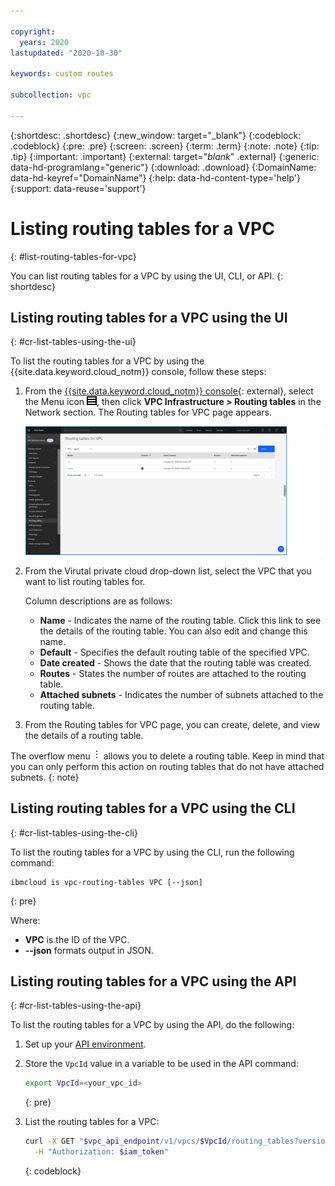 ```yaml
---

copyright:
  years: 2020
lastupdated: "2020-10-30"

keywords: custom routes

subcollection: vpc

---
```


{:shortdesc: .shortdesc}
{:new_window: target="_blank"}
{:codeblock: .codeblock}
{:pre: .pre}
{:screen: .screen}
{:term: .term}
{:note: .note}
{:tip: .tip}
{:important: .important}
{:external: target="_blank_" .external}
{:generic: data-hd-programlang="generic"}
{:download: .download}
{:DomainName: data-hd-keyref="DomainName"}
{:help: data-hd-content-type='help'}
{:support: data-reuse='support'}

# Listing routing tables for a VPC
{: #list-routing-tables-for-vpc}

You can list routing tables for a VPC by using the UI, CLI, or API.
{: shortdesc}

## Listing routing tables for a VPC using the UI
{: #cr-list-tables-using-the-ui}

To list the routing tables for a VPC by using the {{site.data.keyword.cloud_notm}} console, follow these steps:

1. From the [{{site.data.keyword.cloud_notm}} console](https://{DomainName}/vpc-ext){: external}, select the Menu icon ![Menu icon](/images/menu_icon.png), then click **VPC Infrastructure > Routing tables** in the Network section. The Routing tables for VPC page appears.

   ![Routing tables for VPC page](./images/cr-routing-tables-page.png)

1. From the Virutal private cloud drop-down list, select the VPC that you want to list routing tables for.

   Column descriptions are as follows:

   * **Name** - Indicates the name of the routing table. Click this link to see the details of the routing table. You can also edit and change this name.
   * **Default** - Specifies the default routing table of the specified VPC.
   * **Date created** - Shows the date that the routing table was created.
   * **Routes** - States the number of routes are attached to the routing table.
   * **Attached subnets** - Indicates the number of subnets attached to the routing table.

1. From the Routing tables for VPC page, you can create, delete, and view the details of a routing table.

The overflow menu ![overflow menu](images/overflow.png) allows you to delete a routing table. Keep in mind that you can only perform this action on routing tables that do not have attached subnets.
{: note}

## Listing routing tables for a VPC using the CLI
{: #cr-list-tables-using-the-cli}

To list the routing tables for a VPC by using the CLI, run the following command:

```
ibmcloud is vpc-routing-tables VPC [--json]
```
{: pre}

Where:

* **VPC** is the ID of the VPC.
* **--json** formats output in JSON.


## Listing routing tables for a VPC using the API
{: #cr-list-tables-using-the-api}

To list the routing tables for a VPC by using the API, do the following:

1. Set up your [API environment](/docs/vpc?topic=vpc-set-up-environment#api-prerequisites-setup).
1. Store the `VpcId` value in a variable to be used in the API command:

    ```sh
    export VpcId=<your_vpc_id>
    ```
    {: pre}

1. List the routing tables for a VPC:

   ```sh
   curl -X GET "$vpc_api_endpoint/v1/vpcs/$VpcId/routing_tables?version=$api_version&generation=2" \
     -H "Authorization: $iam_token"

   ```
   {: codeblock}
